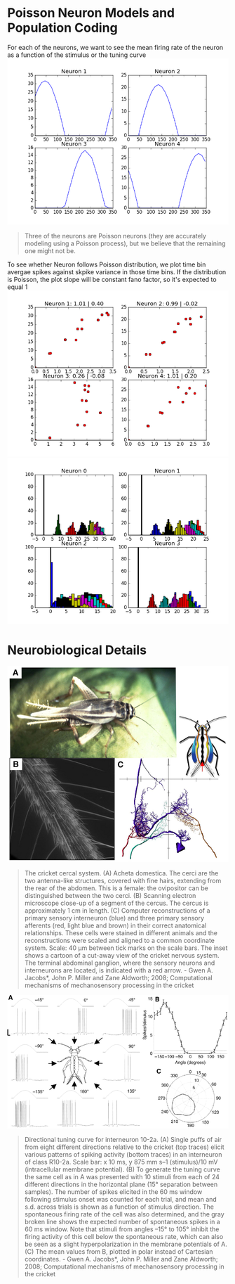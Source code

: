# Poisson Neuron Models and Population Coding
For each of the neurons, we want to see the mean firing rate of the neuron as a function of the stimulus or the tuning curve
![Alt text](https://raw.githubusercontent.com/abaybektursun/Comp_Neuroscience_UoW/master/Week4/imgs/tuning_curves.png)

> Three of the neurons are Poisson neurons (they are accurately modeling using a Poisson process), but we believe that the remaining one might not be.

To see whether Neuron follows Poisson distribution, we plot time bin avergae spikes against skpike variance in those time bins. If the distribution is Poisson, the plot slope will be constant fano factor, so it's expected to equal 1
![Alt text](https://raw.githubusercontent.com/abaybektursun/Comp_Neuroscience_UoW/master/Week4/imgs/poisson.png)
![Alt text](https://raw.githubusercontent.com/abaybektursun/Comp_Neuroscience_UoW/master/Week4/imgs/hist.png)

# Neurobiological Details
![Alt text](https://raw.githubusercontent.com/abaybektursun/Comp_Neuroscience_UoW/master/Week4/imgs/F1.large.png)
> The cricket cercal system. (A) Acheta domestica. The cerci are the two antenna-like structures, covered with fine hairs, extending from the rear of the abdomen. This is a female: the ovipositor can be distinguished between the two cerci. (B) Scanning electron microscope close-up of a segment of the cercus. The cercus is approximately 1 cm in length. (C) Computer reconstructions of a primary sensory interneuron (blue) and three primary sensory afferents (red, light blue and brown) in their correct anatomical relationships. These cells were stained in different animals and the reconstructions were scaled and aligned to a common coordinate system. Scale: 40 μm between tick marks on the scale bars. The inset shows a cartoon of a cut-away view of the cricket nervous system. The terminal abdominal ganglion, where the sensory neurons and interneurons are located, is indicated with a red arrow. - Gwen A. Jacobs*, John P. Miller and Zane Aldworth; 2008; Computational mechanisms of mechanosensory processing in the cricket

![Alt text](https://raw.githubusercontent.com/abaybektursun/Comp_Neuroscience_UoW/master/Week4/imgs/F3.large.png)

> Directional tuning curve for interneuron 10-2a. (A) Single puffs of air from eight different directions relative to the cricket (top traces) elicit various patterns of spiking activity (bottom traces) in an interneuron of class R10-2a. Scale bar: x 10 ms, y 875 mm s–1 (stimulus)/10 mV (intracellular membrane potential). (B) To generate the tuning curve the same cell as in A was presented with 10 stimuli from each of 24 different directions in the horizontal plane (15° separation between samples). The number of spikes elicited in the 60 ms window following stimulus onset was counted for each trial, and mean and s.d. across trials is shown as a function of stimulus direction. The spontaneous firing rate of the cell was also determined, and the gray broken line shows the expected number of spontaneous spikes in a 60 ms window. Note that stimuli from angles –15° to 105° inhibit the firing activity of this cell below the spontaneous rate, which can also be seen as a slight hyperpolarization in the membrane potentials of A. (C) The mean values from B, plotted in polar instead of Cartesian coordinates. - Gwen A. Jacobs*, John P. Miller and Zane Aldworth; 2008; Computational mechanisms of mechanosensory processing in the cricket
